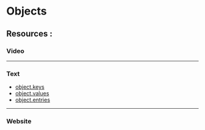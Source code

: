# Objects

## **Resources** :

### Video

----

### Text

- [object.keys]()
- [object.values]()
- [object.entries]()

----

### Website
